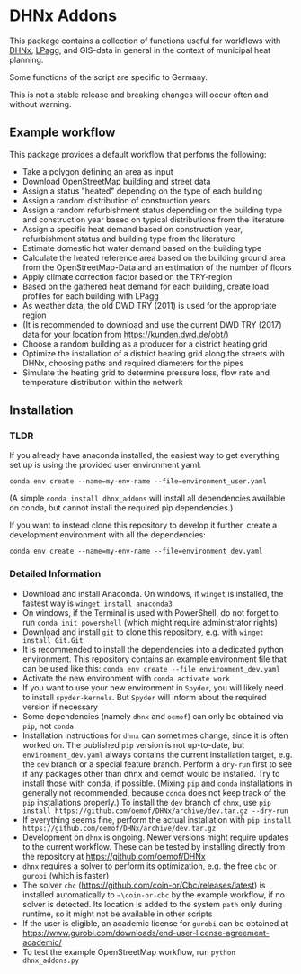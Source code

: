 # DHNx Addons

This package contains a collection of functions useful for workflows with
[DHNx](https://github.com/oemof/DHNx), [LPagg](https://github.com/jnettels/lpagg),
and GIS-data in general in the context of municipal heat planning.

Some functions of the script are specific to Germany.

This is not a stable release and breaking changes will occur often and
without warning.

## Example workflow

This package provides a default workflow that perfoms the following:
- Take a polygon defining an area as input
- Download OpenStreetMap building and street data
- Assign a status "heated" depending on the type of each building
- Assign a random distribution of construction years
- Assign a random refurbishment status depending on the building type
  and construction year based on typical distributions from the literature
- Assign a specific heat demand based on construction year, refurbishment
  status and building type from the literature
- Estimate domestic hot water demand based on the building type
- Calculate the heated reference area based on the building ground area
  from the OpenStreetMap-Data and an estimation of the number of floors
- Apply climate correction factor based on the TRY-region
- Based on the gathered heat demand for each building, create load profiles
  for each building with LPagg
- As weather data, the old DWD TRY (2011) is used for the appropriate region
- (It is recommended to download and use the current DWD TRY (2017) data
  for your location from https://kunden.dwd.de/obt/)
- Choose a random building as a producer for a district heating grid
- Optimize the installation of a district heating grid along the
  streets with DHNx, choosing paths and required diameters for the pipes
- Simulate the heating grid to determine pressure loss, flow rate and
  temperature distribution within the network


## Installation

### TLDR
If you already have anaconda installed, the easiest way to get everything
set up is using the provided user environment yaml:

```conda env create --name=my-env-name --file=environment_user.yaml```

(A simple ``conda install dhnx_addons`` will install all dependencies
available on conda, but cannot install the required pip dependencies.)

If you want to instead clone this repository to develop it further,
create a development environment with all the dependencies:

```conda env create --name=my-env-name --file=environment_dev.yaml```

### Detailed Information
- Download and install Anaconda. On windows, if ``winget`` is installed,
  the fastest way is
  ``winget install anaconda3``
- On windows, if the Terminal is used with PowerShell, do not forget to run
  ``conda init powershell`` (which might require administrator rights)
- Download and install ``git`` to clone this repository, e.g. with
  ``winget install Git.Git``
- It is recommended to install the dependencies into a dedicated python
  environment. This repository contains an example environment file
  that can be used like this:
  ``conda env create --file environment_dev.yaml``
- Activate the new environment with
  ``conda activate work``
- If you want to use your new environment in ``Spyder``, you will likely
  need to install ``spyder-kernels``. But ``Spyder`` will inform about the
  required version if necessary
- Some dependencies (namely ``dhnx`` and ``oemof``) can only be obtained
  via ``pip``, not ``conda``
- Installation instructions for ``dhnx`` can sometimes change, since it
  is often worked on. The published ``pip`` version is not up-to-date, but
  ``environment_dev.yaml`` always contains the current installation target,
  e.g. the ``dev`` branch or a special feature branch.
  Perform a ``dry-run`` first to see if any packages other than
  dhnx and oemof would be installed. Try to install those with conda, if
  possible. (Mixing ``pip`` and ``conda`` installations in generally not
  recommended, because ``conda`` does not keep track of the ``pip``
  installations properly.) To install the ``dev`` branch of ``dhnx``, use
  ``pip install https://github.com/oemof/DHNx/archive/dev.tar.gz --dry-run``
- If everything seems fine, perform the actual installation with
  ``pip install https://github.com/oemof/DHNx/archive/dev.tar.gz``
- Development on ``dhnx`` is ongoing. Newer versions might require updates
  to the current workflow. These can be tested by installing directly
  from the repository at https://github.com/oemof/DHNx
- ``dhnx`` requires a solver to perform its optimization, e.g. the free
  ``cbc`` or ``gurobi`` (which is faster)
- The solver ``cbc`` (https://github.com/coin-or/Cbc/releases/latest)
  is installed automatically to ``~\coin-or-cbc`` by the example
  workflow, if no solver is detected. Its location is added to the system
  ``path`` only during runtime, so it might not be available in other scripts
- If the user is eligible, an academic license for ``gurobi`` can be obtained
  at https://www.gurobi.com/downloads/end-user-license-agreement-academic/
- To test the example OpenStreetMap workflow, run
  ``python dhnx_addons.py``
  